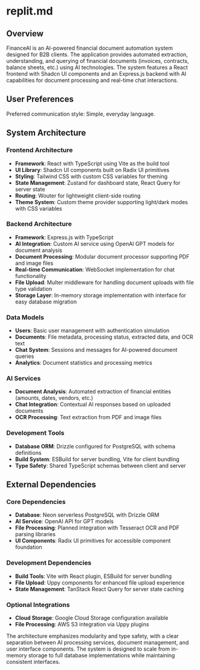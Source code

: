 # replit.md

## Overview

FinanceAI is an AI-powered financial document automation system designed for B2B clients. The application provides automated extraction, understanding, and querying of financial documents (invoices, contracts, balance sheets, etc.) using AI technologies. The system features a React frontend with Shadcn UI components and an Express.js backend with AI capabilities for document processing and real-time chat interactions.

## User Preferences

Preferred communication style: Simple, everyday language.

## System Architecture

### Frontend Architecture
- **Framework**: React with TypeScript using Vite as the build tool
- **UI Library**: Shadcn UI components built on Radix UI primitives
- **Styling**: Tailwind CSS with custom CSS variables for theming
- **State Management**: Zustand for dashboard state, React Query for server state
- **Routing**: Wouter for lightweight client-side routing
- **Theme System**: Custom theme provider supporting light/dark modes with CSS variables

### Backend Architecture
- **Framework**: Express.js with TypeScript
- **AI Integration**: Custom AI service using OpenAI GPT models for document analysis
- **Document Processing**: Modular document processor supporting PDF and image files
- **Real-time Communication**: WebSocket implementation for chat functionality
- **File Upload**: Multer middleware for handling document uploads with file type validation
- **Storage Layer**: In-memory storage implementation with interface for easy database migration

### Data Models
- **Users**: Basic user management with authentication simulation
- **Documents**: File metadata, processing status, extracted data, and OCR text
- **Chat System**: Sessions and messages for AI-powered document queries
- **Analytics**: Document statistics and processing metrics

### AI Services
- **Document Analysis**: Automated extraction of financial entities (amounts, dates, vendors, etc.)
- **Chat Integration**: Contextual AI responses based on uploaded documents
- **OCR Processing**: Text extraction from PDF and image files

### Development Tools
- **Database ORM**: Drizzle configured for PostgreSQL with schema definitions
- **Build System**: ESBuild for server bundling, Vite for client bundling
- **Type Safety**: Shared TypeScript schemas between client and server

## External Dependencies

### Core Dependencies
- **Database**: Neon serverless PostgreSQL with Drizzle ORM
- **AI Service**: OpenAI API for GPT models
- **File Processing**: Planned integration with Tesseract OCR and PDF parsing libraries
- **UI Components**: Radix UI primitives for accessible component foundation

### Development Dependencies
- **Build Tools**: Vite with React plugin, ESBuild for server bundling
- **File Upload**: Uppy components for enhanced file upload experience
- **State Management**: TanStack React Query for server state caching

### Optional Integrations
- **Cloud Storage**: Google Cloud Storage configuration available
- **File Processing**: AWS S3 integration via Uppy plugins

The architecture emphasizes modularity and type safety, with a clear separation between AI processing services, document management, and user interface components. The system is designed to scale from in-memory storage to full database implementations while maintaining consistent interfaces.